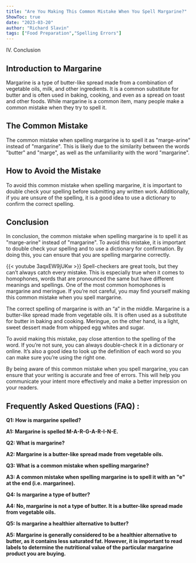 ```yaml
---
title: "Are You Making This Common Mistake When You Spell Margarine?"
ShowToc: true 
date: "2023-03-20"
author: "Richard Slavin" 
tags: ["Food Preparation","Spelling Errors"]
---
```

IV. Conclusion 

## Introduction to Margarine

Margarine is a type of butter-like spread made from a combination of vegetable oils, milk, and other ingredients. It is a common substitute for butter and is often used in baking, cooking, and even as a spread on toast and other foods. While margarine is a common item, many people make a common mistake when they try to spell it.

## The Common Mistake

The common mistake when spelling margarine is to spell it as "marge-arine" instead of "margarine". This is likely due to the similarity between the words "butter" and "marge", as well as the unfamiliarity with the word "margarine".

## How to Avoid the Mistake

To avoid this common mistake when spelling margarine, it is important to double check your spelling before submitting any written work. Additionally, if you are unsure of the spelling, it is a good idea to use a dictionary to confirm the correct spelling.

## Conclusion

In conclusion, the common mistake when spelling margarine is to spell it as "marge-arine" instead of "margarine". To avoid this mistake, it is important to double check your spelling and to use a dictionary for confirmation. By doing this, you can ensure that you are spelling margarine correctly.

{{< youtube 3aqxEW9jUKw >}} 
Spell-checkers are great tools, but they can’t always catch every mistake. This is especially true when it comes to homophones, words that are pronounced the same but have different meanings and spellings. One of the most common homophones is margarine and meringue. If you’re not careful, you may find yourself making this common mistake when you spell margarine. 

The correct spelling of margarine is with an “a” in the middle. Margarine is a butter-like spread made from vegetable oils. It is often used as a substitute for butter in baking and cooking. Meringue, on the other hand, is a light, sweet dessert made from whipped egg whites and sugar.

To avoid making this mistake, pay close attention to the spelling of the word. If you’re not sure, you can always double-check it in a dictionary or online. It’s also a good idea to look up the definition of each word so you can make sure you’re using the right one.

By being aware of this common mistake when you spell margarine, you can ensure that your writing is accurate and free of errors. This will help you communicate your intent more effectively and make a better impression on your readers.

## Frequently Asked Questions (FAQ) :
**Q1: How is margarine spelled?**

**A1: Margarine is spelled M-A-R-G-A-R-I-N-E.**

**Q2: What is margarine?**

**A2: Margarine is a butter-like spread made from vegetable oils.**

**Q3: What is a common mistake when spelling margarine?**

**A3: A common mistake when spelling margarine is to spell it with an "e" at the end (i.e. margarinee).**

**Q4: Is margarine a type of butter?**

**A4: No, margarine is not a type of butter. It is a butter-like spread made from vegetable oils.**

**Q5: Is margarine a healthier alternative to butter?**

**A5: Margarine is generally considered to be a healthier alternative to butter, as it contains less saturated fat. However, it is important to read labels to determine the nutritional value of the particular margarine product you are buying.**





